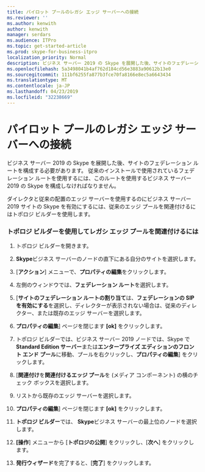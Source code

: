 ```yaml
---
title: パイロット プールのレガシ エッジ サーバーへの接続
ms.reviewer: ''
ms.author: kenwith
author: kenwith
manager: serdars
ms.audience: ITPro
ms.topic: get-started-article
ms.prod: skype-for-business-itpro
localization_priority: Normal
description: ビジネス サーバー 2019 の Skype を展開した後、サイトのフェデレーション ルートを構成する必要があります。 従来のインストールで使用されているフェデレーション ルートを使用するには、このルートを使用するビジネス サーバー 2019 の Skype を構成しなければなりません。
ms.openlocfilehash: 5a3498041b4af762d184cd56e3883a90612b13e0
ms.sourcegitcommit: 111bf6255fa877b3fce70fa8166e8ec5a6643434
ms.translationtype: MT
ms.contentlocale: ja-JP
ms.lasthandoff: 04/23/2019
ms.locfileid: "32238669"
---
```

# <a name="connect-pilot-pool-to-legacy-edge-servers"></a>パイロット プールのレガシ エッジ サーバーへの接続

ビジネス サーバー 2019 の Skype を展開した後、サイトのフェデレーション ルートを構成する必要があります。 従来のインストールで使用されているフェデレーション ルートを使用するには、このルートを使用するビジネス サーバー 2019 の Skype を構成しなければなりません。 
  
ダイレクタと従来の配置のエッジ サーバーを使用するのにビジネス サーバー 2019 サイトの Skype を有効にするには、従来のエッジ プールを関連付けるにはトポロジ ビルダーを使用します。
  
### <a name="to-associate-the-legacy-edge-pool-by-using-topology-builder"></a>トポロジ ビルダーを使用してレガシ エッジ プールを関連付けるには

1. トポロジ ビルダーを開きます。 
    
2. **Skype**ビジネス サーバーのノードの直下にある自分のサイトを選択します。 
    
3. [**アクション**] メニューで、**プロパティの編集**をクリックします。
    
4. 左側のウィンドウでは、**フェデレーション ルート**を選択します。
    
5. [**サイトのフェデレーション ルートの割り当て**は、**フェデレーションの SIP を有効にする**を選択し、ディレクターが表示されない場合は、従来のディレクター、または既存のエッジ サーバーを選択します。
  
6. **プロパティの編集**] ページを閉じます **[ok]** をクリックします。 
    
7. トポロジ ビルダーでは、ビジネス サーバー 2019 ノードでは、Skype で**Standard Edition サーバー**または**エンタープライズ エディションのフロント エンド プール**に移動、プールを右クリックし、**プロパティの編集**] をクリックします。
    
8. [**関連付け**を**関連付けるエッジ プール**を (メディア コンポーネント) の横のチェック ボックスを選択します。 
    
9. リストから既存のエッジ サーバーを選択します。 
  
10. **プロパティの編集**] ページを閉じます **[ok]** をクリックします。 
    
11. **トポロジ ビルダー**では、 **Skype**ビジネス サーバーの最上位のノードを選択します。
    
12. **[操作**] メニューから [**トポロジの公開**] をクリックし、[**次へ**] をクリックします。
    
13. **発行ウィザード**を完了すると、[**完了**] をクリックします。
    

